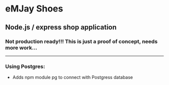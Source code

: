 # eMJay Shoes

## Node.js / express shop application

### Not production ready!!! This is just a proof of concept, needs more work...

---

### Using Postgres:

-   Adds npm module pg to connect with Postgress database
